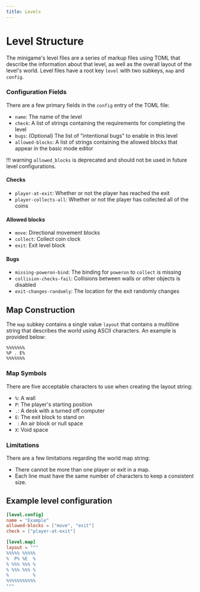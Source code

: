 ```yaml
---
title: Levels
---
```


# Level Structure

The minigame's level files are a series of markup files using TOML that describe the information about that level, as well as the overall layout of the level's world. Level files have a root key `level` with two subkeys, `map` and `config`.

### Configuration Fields

There are a few primary fields in the `config` entry of the TOML file:

- `name`: The name of the level
- `check`: A list of strings containing the requirements for completing the level
- `bugs`: (Optional) The list of "intentional bugs" to enable in this level
- `allowed-blocks`: A list of strings containing the allowed blocks that appear in the basic mode editor

!!! warning
    `allowed_blocks` is deprecated and should not be used in future level configurations.

#### Checks

- `player-at-exit`: Whether or not the player has reached the exit
- `player-collects-all`: Whether or not the player has collected all of the coins

#### Allowed blocks

- `move`: Directional movement blocks
- `collect`: Collect coin clock
- `exit`: Exit level block

#### Bugs

- `missing-poweron-bind`: The binding for `poweron` to `collect` is missing
- `collision-checks-fail`: Collisions between walls or other objects is disabled
- `exit-changes-randomly`: The location for the exit randomly changes

## Map Construction

The `map` subkey contains a single value `layout` that contains a multiline string that describes the world using ASCII characters. An example is provided below:

```
%%%%%%%
%P . E%
%%%%%%%
```

### Map Symbols

There are five acceptable characters to use when creating the layout string:

- `%`: A wall
- `P`: The player's starting position
- `.`: A desk with a turned off computer
- `E`: The exit block to stand on
- <code>&nbsp;</code>: An air block or null space
- `X`: Void space

### Limitations

There are a few limitations regarding the world map string:

- There cannot be more than one player or exit in a map.
- Each line must have the same number of characters to keep a consistent size.

## Example level configuration

```toml
[level.config]
name = "Example"
allowed-blocks = ["move", "exit"]
check = ["player-at-exit"]

[level.map]
layout = """
%%%%% %%%%%
%  P% %E  %
% %%% %%% %
% %%% %%% %
%         %
%%%%%%%%%%%
"""
```
